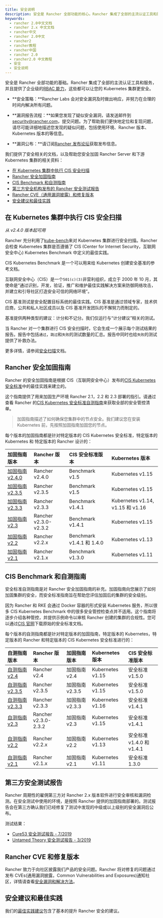 ```yaml
---
title: 安全说明
description: 安全是 Rancher 全部功能的核心。Rancher 集成了全部的主流认证工具和服务，并且提供了企业级的RBAC 能力，可以让您的 Kubernetes 集群更安全。安全策略：Rancher Labs 会对安全漏洞及时做出响应，并努力在合理的时间内解决所有问题。漏洞报告流程：如果您发现了疑似安全漏洞，请发送邮件到security@rancher.com提交可能的安全漏洞。为了帮助我们更快地定位和复现问题，请尽可能详细地描述您发现的疑似问题，包括使用环境、Rancher 版本、Kubernetes 版本的等信息。漏洞公布：请订阅Rancher 发布论坛获取发布信息。我们提供了安全相关的文档，以及帮助您安全加固 Rancher Server 和下游 Kubernetes 集群的相关资料。
keywords:
  - rancher 2.0中文文档
  - rancher 2.x 中文文档
  - rancher中文
  - rancher 2.0中文
  - rancher2
  - rancher教程
  - rancher中国
  - rancher 2.0
  - rancher2.0 中文教程
  - 安全
  - 安全说明
---
```


安全是 Rancher 全部功能的基础。Rancher 集成了全部的主流认证工具和服务，并且提供了企业级的[RBAC 能力](/docs/rancher2/admin-settings/rbac/_index)，这些都可以让您的 Kubernetes 集群更安全。

- **安全策略：**Rancher Labs 会对安全漏洞及时做出响应，并努力在合理的时间内解决所有问题。

- **漏洞报告流程：**如果您发现了疑似安全漏洞，请发送邮件到<a href="mailto:security@rancher.com">security@rancher.com</a>，提交问题。为了帮助我们更快地定位和复现问题，请尽可能详细地描述您发现的疑似问题，包括使用环境、Rancher 版本、Kubernetes 版本的等信息。

- **漏洞公布：**请订阅<a href="https://forums.rancher.com/c/announcements">Rancher 发布论坛</a>获取发布信息。

我们提供了安全相关的文档，以及帮助您安全加固 Rancher Server 和下游 Kubernetes 集群的相关资料：

- [在 Kubernetes 集群中执行 CIS 安全扫描](#在-kubernetes-集群中执行-cis-安全扫描)
- [Rancher 安全加固指南](#rancher-安全加固指南)
- [CIS Benchmark 和自测指南](#cis-benchmark-和自测指南)
- [第三方安全机构发布的 Rancher 安全测试报告](#第三方安全测试报告)
- [Rancher CVE（通用漏洞披露）和修复版本](#rancher-cve-和修复版本)
- [安全建议和最佳实践](#安全建议和最佳实践)

## 在 Kubernetes 集群中执行 CIS 安全扫描

_从 v2.4.0 版本起可用_

Rancher 充分利用了[kube-bench](https://github.com/aquasecurity/kube-bench)来对 Kubernetes 集群进行安全扫描。Rancher 会检查 Kubernetes 集群是否遵循了 CIS (Center for Internet Security，互联网安全中心) Kubernetes Benchmark 中定义的最佳实践。

CIS Kubernetes Benchmark 是一个可以用来给 Kubernetes 创建安全基准的参考文档。

互联网安全中心（CIS）是一个`501(c)(3)`非营利组织，成立于 2000 年 10 月，其使命是“通过识别，开发，验证，推广和维护最佳实践解决方案来防御网络攻击，并建立和引导社区打造安全可信的网络环境”。

CIS 基准测试是安全配置目标系统的最佳实践。CIS 基准是通过领域专家，技术供应商，公共和私人社区成员以及 CIS 基准开发团队的不懈努力而制定的。

基准提供两种类型的建议：计分和不记分。我们仅运行与“计分建议”相关的测试。

当 Rancher 对一个集群进行 CIS 安全扫描时，它会生成一个展示每个测试结果的报告。报告中包括`通过`，`跳过`和`失败`的测试数量的汇总。报告中同时也给`失败`的测试提供了补救办法。

更多详情，请参阅[安全扫描](/docs/rancher2/security/security-scan/_index)文档。

## Rancher 安全加固指南

Rancher 的安全加固指南是根据 CIS（互联网安全中心）发布的<a href="https://www.cisecurity.org/benchmark/kubernetes/" target="_blank">CIS Kubernetes 安全标准</a>中的最佳实践来建立的。

这个指南提供了用来加固生产环境 Rancher 2.1，2.2 和 2.3 部署的指引。请通过查看 Rancher 的[CIS Kubernetes 安全标准自测指南](#cis-benchmark-和自测指南)来获取全部的安全管控清单。

> 加固指南描述了如何确保您集群中的节点安全。我们建议您在安装 Kubernetes 前，先按照加固指南加固您的节点。

每个版本的加固指南都是针对特定版本的 CIS Kubernetes 安全标准，特定版本的 Kubernetes 和 特定版本的 Rancher 设计的：

| 加固指南版本                                                                          | Rancher 版本          | CIS 安全标准版本          | Kubernetes 版本                  |
| :------------------------------------------------------------------------------------ | :-------------------- | :------------------------ | :------------------------------- |
| [加固指南 v2.4.0](/docs/rancher2/security/rancher-2.4/hardening-2.4/_index)           | Rancher v2.4.0        | Benchmark v1.5            | Kubernetes v1.15                 |
| [加固指南 v2.3.5](/docs/rancher2/security/rancher-2.3.x/2.3.5/hardening-2.3.5/_index) | Rancher v2.3.5        | Benchmark v1.5            | Kubernetes v1.15                 |
| [加固指南 v2.3.3](/docs/rancher2/security/rancher-2.3.x/2.3.3/hardening-2.3.3/_index) | Rancher v2.3.3        | Benchmark v1.4.1          | Kubernetes v1.14, v1.15 和 v1.16 |
| [加固指南 v2.3](/docs/rancher2/security/rancher-2.3.x/2.3.0/hardening-2.3/_index)     | Rancher v2.3.0-v2.3.2 | Benchmark v1.4.1          | Kubernetes v1.15                 |
| [加固指南 v2.2](/docs/rancher2/security/rancher-2.2/hardening-2.2/_index)             | Rancher v2.2.x        | Benchmark v1.4.1 和 1.4.0 | Kubernetes v1.13                 |
| [加固指南 v2.1](/docs/rancher2/security/rancher-2.1/hardening-2.1/_index)             | Rancher v2.1.x        | Benchmark v1.3.0          | Kubernetes v1.11                 |

## CIS Benchmark 和自测指南

安全标准自测指南是对 Rancher 安全加固指南的补充。加固指南向您展示了如何加固集群的安全，而安全标准指南旨在帮助您评估加固后的集群的安全级别。

因为 Rancher 和 RKE 会通过 Docker 容器的形式安装 Kubernetes 服务，所以很多 CIS Kubernetes Benchmark 中的很多安全管控检查点并不适用。这个指南将逐步介绍各种管控，并提供示例命令以审核 Rancher 创建的集群的合规性。您可以通过[CIS 官网](https://www.cisecurity.org/benchmark/kubernetes/)下载原始的安全标准文档。

每个版本的自测指南都是针对特定版本的加固指南，特定版本的 Kubernetes，特定版本的 Rancher 和特定版本的 CIS Kubernetes 安全标准进行的：

| 自测指南版本                                                                          | Rancher 版本         | 加固指南版本    | Kubernetes 版本  | CIS 安全标准版本          |
| :------------------------------------------------------------------------------------ | :------------------- | :-------------- | :--------------- | :------------------------ |
| [自测指南 v2.4](/docs/rancher2/security/rancher-2.4/benchmark-2.4/_index)             | Rancher v2.4         | 加固指南 v2.4   | Kubernetes v1.15 | 安全标准 v1.5.0           |
| [自测指南 v2.3.5](/docs/rancher2/security/rancher-2.3.x/2.3.5/benchmark-2.3.5/_index) | Rancher v2.3.5       | 加固指南 v2.3.5 | Kubernetes v1.15 | 安全标准 v1.5.0           |
| [自测指南 v2.3.3](/docs/rancher2/security/rancher-2.3.x/2.3.3/benchmark-2.3.3/_index) | Rancher v2.3.3       | 加固指南 v2.3.3 | Kubernetes v1.16 | 安全标准 v1.4.1           |
| [自测指南 v2.3](/docs/rancher2/security/rancher-2.3.x/2.3.0/benchmark-2.3/_index)     | Rancher v2.3.0-2.3.2 | 加固指南 v2.3   | Kubernetes v1.15 | 安全标准 v1.4.1           |
| [自测指南 v2.2](/docs/rancher2/security/rancher-2.2/benchmark-2.2/_index)             | Rancher v2.2.x       | 加固指南 v2.2   | Kubernetes v1.13 | 安全标准 v1.4.0 和 v1.4.1 |
| [自测指南 v2.1](/docs/rancher2/security/rancher-2.1/benchmark-2.1/_index)             | Rancher v2.1.x       | 加固指南 v2.1   | Kubernetes v1.11 | 安全标准 1.3.0            |

## 第三方安全测试报告

Rancher 周期性的雇佣第三方对 Rancher 2.x 版本软件进行安全审核和漏洞检测。在安全测试中使用的环境，是按照 Rancher 提供的加固指南部署的。测试报告会在第三方确认我们已经修复了测试中发现的中级或以上级别的安全漏洞后公布。

测试结果：

- [Cure53 安全测试报告 - 7/2019](https://releases.rancher.com/documents/security/pen-tests/2019/RAN-01-cure53-report.final.pdf)
- [Untamed Theory 安全测试报告 - 3/2019](https://releases.rancher.com/documents/security/pen-tests/2019/UntamedTheory-Rancher_SecurityAssessment-20190712_v5.pdf)

## Rancher CVE 和修复版本

Rancher 致力于向社区披露我们产品的安全问题。Rancher 将对修复的问题通过发布 CVEs(通用漏洞披露，Common Vulnerabilities and Exposures)通知社区，详情请查看[安全漏洞和解决方法](/docs/rancher2/security/cve/_index)。

## 安全建议和最佳实践

我们的[最佳实践建议](/docs/rancher2/best-practices/2.0-2.4/management/_index)包含了基本的提升 Rancher 安全的建议。
